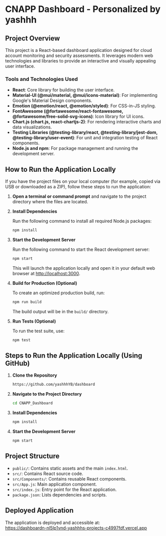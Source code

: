 # CNAPP Dashboard - Personalized by yashhh

## Project Overview
This project is a React-based dashboard application designed for cloud account monitoring and security assessments. It leverages modern web technologies and libraries to provide an interactive and visually appealing user interface.

### Tools and Technologies Used
- **React**: Core library for building the user interface.
- **Material-UI (@mui/material, @mui/icons-material)**: For implementing Google's Material Design components.
- **Emotion (@emotion/react, @emotion/styled)**: For CSS-in-JS styling.
- **FontAwesome (@fortawesome/react-fontawesome, @fortawesome/free-solid-svg-icons)**: Icon library for UI icons.
- **Chart.js (chart.js, react-chartjs-2)**: For rendering interactive charts and data visualizations.
- **Testing Libraries (@testing-library/react, @testing-library/jest-dom, @testing-library/user-event)**: For unit and integration testing of React components.
- **Node.js and npm**: For package management and running the development server.

## How to Run the Application Locally 

If you have the project files on your local computer (for example, copied via USB or downloaded as a ZIP), follow these steps to run the application:

1. **Open a terminal or command prompt** and navigate to the project directory where the files are located.

2. **Install Dependencies**

   Run the following command to install all required Node.js packages:

   ```bash
   npm install
   ```

3. **Start the Development Server**

   Run the following command to start the React development server:

   ```bash
   npm start
   ```

   This will launch the application locally and open it in your default web browser at [http://localhost:3000](http://localhost:3000).

4. **Build for Production (Optional)**

   To create an optimized production build, run:

   ```bash
   npm run build
   ```

   The build output will be in the `build/` directory.

5. **Run Tests (Optional)**

   To run the test suite, use:

   ```bash
   npm test
   ```

## Steps to Run the Application Locally (Using GitHub)

1. **Clone the Repository**

   ```bash
   https://github.com/yashhhYB/dashboard
   ```

2. **Navigate to the Project Directory**

   ```bash
   cd CNAPP_Dashboard
   ```

3. **Install Dependencies**

   ```bash
   npm install
   ```

4. **Start the Development Server**

   ```bash
   npm start
   ```

## Project Structure
- `public/`: Contains static assets and the main `index.html`.
- `src/`: Contains React source code.
- `src/Components/`: Contains reusable React components.
- `src/App.js`: Main application component.
- `src/index.js`: Entry point for the React application.
- `package.json`: Lists dependencies and scripts.
## Deployed Application

The application is deployed and accessible at:  
https://dashboardn-nl5lp1vnd-yashhhs-projects-c4997fdf.vercel.app
